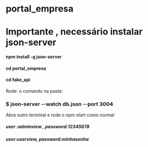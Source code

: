 # portal_empresa

<h1>Importante , necessário instalar json-server</h1>

  
  <h4>npm install -g json-server</h4>
  <h4>cd portal_empresa</h4>
  <h4>cd fake_api</h4>
    <p> Rode: o comando na pasta: </p>
  <h3>$ json-server --watch db.json --port 3004</h3>
  
  
  <h>Abra outro terminal e rode o npm start como normal</h4>
  
  <h5> user :adminview , password:12345678 </h5>
  <h5> user:userview, password:minhasenha </h5>
